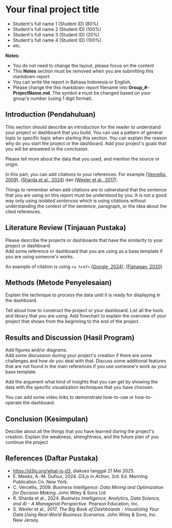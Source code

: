 # Your final project title

- Student's full name 1 (Student ID) (80%)
- Student's full name 2 (Student ID) (100%)
- Student's full name 3 (Student ID) (20%)
- Student's full name 4 (Student ID) (100%)
- etc.

**Notes**:
- You do not need to change the layout, please focus on the content
- This **Notes** section must be removed when you are submitting this markdown
  report
- You can write the report in Bahasa Indonesia or English.
- Please change the this markdown report filename into 
  **Group\_#-ProjectName.md**. The symbol `#` must be changed based on 
  your group's number (using 1 digit format).

## Introduction (Pendahuluan)
This section should describe an introduction for the reader to understand
your project or dashboard that you build. 
You can use a pattern of general topic to specific topic when starting
this section. 
You can explain the reason why do you start the project or the dashboard.
Add your project's goals that you will be answered in the conclusion.

Please tell more about the data that you used, and mention the source or origin.

In this part, you can add citations to your references. For example
<a href="#div_ref3">(Vercellis, 2009)</a>, 
<a href="#div_ref4">(Sharda et al., 2024)</a> dan 
<a href="#div_ref5">(Wexler et al., 2017)</a>. 

Things to remember when add citations are to udnerstand that the sentence
that you are using on this report must be understood by you. 
It is not a good way only using _isolated sentences_ which is using citations
without understanding the context of the sentence, paragraph, or the idea
about the cited references.

## Literature Review (Tinjauan Pustaka)
Please describe the projects or dashboards that have the similarity to your
project or dashboard.  
Add some reference or dashboard that you are using as a base template if
you are using someone's works.

An example of citation is using `<a href>` 
<a href="#div_ref1">(Google, 2024)</a>, 
<a href="#div_ref2">(Flanagan, 2020)</a>


## Methods (Metode Penyelesaian)
Explain the technique to process the data until it is ready for 
displaying in the dashboard.

Tell about how to construct the project or your dashboard. 
List all the tools and library that you are using. Add flowchart 
to explain the overview of your project that shows from the beginning
to the end of the project.

## Results and Discussion (Hasil Program)
Add figures and/or diagrams.  
Add some discussion during your project's creation if there are some
challenges and how do you deal with that.
Discuss some additional features that are not found in the main references
if you use someone's work as your base template.

Add the argument what kind of insights that you can get by showing
the data with the specific visualization techniques that you have choosen.

You can add some video links to demonstrate how-to-use or how-to-operate
the dashboard.

## Conclusion (Kesimpulan)
Descibe about all the things that you have learned during the project's creation.
Explain the weakness, strenghtness, and the future plan of you continue 
the project

## References (Daftar Pustaka)
- <div id="div_ref1"> 
    <a href="https://d3js.org/what-is-d3">
      https://d3js.org/what-is-d3</a>, 
      diakses tanggal 21 Mei 2025.
  </div>
- <div id="div_ref2">
    E. Meeks, A.-M. Dufour, 2024. <i>D3.js in Action</i>, 3rd. Ed. 
    Manning Publication Co. New York. 
  </div>
- <div id="div_ref3">
    C. Vercellis, 2009. <i>Business Intelligence: Data Mining and Optimization
    for Decision Making</i>. John Wiley & Sons Ltd
  </div>
- <div id="div_ref4">
    R. Sharda et al., 2024. <i>Business Intelligence, Analytics, Data Science,
    and AI - A Managerial Perspective</i>. Pearson Education, Inc. 
  </div>
- <div id="div_ref5">
    S. Wexler et al., 2017. <i>The Big Book of Dashboards - Visualizing Your 
    Data Using Real-World Business Scenarios</i>. John Wiley & Sons, Inc. 
    New Jersey.
  </div>